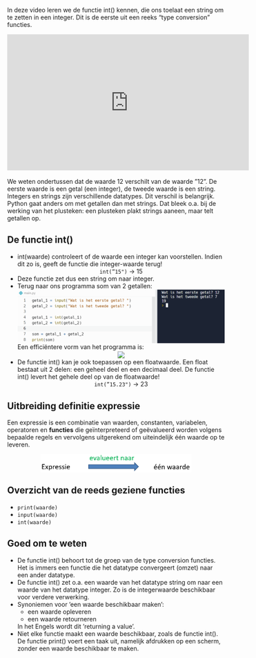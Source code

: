 In deze video leren we de functie int() kennen, die ons toelaat een string om te zetten in een integer. Dit is de eerste uit een reeks “type conversion” functies.

<div align="center">
<iframe width="560" height="315" src="https://www.youtube.com/embed/OH2QwmtQO88" title="YouTube video player" frameborder="0" allow="accelerometer; autoplay; clipboard-write; encrypted-media; gyroscope; picture-in-picture; web-share" allowfullscreen></iframe>
</div>

We weten ondertussen dat de waarde 12 verschilt van de waarde ”12”. De eerste waarde is een getal (een integer), de tweede waarde is een string. Integers en strings zijn verschillende datatypes. Dit verschil is belangrijk. Python gaat anders om met getallen dan met strings. Dat bleek o.a. bij de werking van het plusteken: een plusteken plakt strings aaneen, maar telt getallen op. 

## De functie int()
<ul>
  <li> int(waarde) controleert of de waarde een integer kan voorstellen. Indien dit zo is, geeft de functie die integer-waarde terug!
    <div align="center">
      <code>int(”15")</code> &#8594; 15
    </div>
  </li>
  <li> Deze functie zet dus een string om naar integer.</li>
  <li> Terug naar ons programma som van 2 getallen:
    <div align="center">
      <img src="media/functie_int.png" align="center" width="600px" data-caption="De functie int()." />
    </div>
    Een efficiëntere vorm van het programma is:
    <div align="center">
      <img src="media/functie_int_efficiënter.png" align="center" width="600px" data-caption="De functie int()." />
    </div>
  </li>
  <li> De functie int() kan je ook toepassen op een floatwaarde. Een float bestaat uit 2 delen: een geheel deel en een decimaal deel. De functie int() levert het         gehele deel op van de floatwaarde!
    <div align="center">
      <code>int(”15.23")</code> &#8594; 23
    </div>
  </li>
</ul>

## Uitbreiding definitie expressie
Een expressie is een combinatie van waarden, constanten, variabelen, operatoren en <b>functies</b> die geïnterpreteerd of geëvalueerd worden volgens bepaalde regels en vervolgens uitgerekend om uiteindelijk één waarde op te leveren.
<div align="center">
  <img src="media/expressie_naar_één_waarde.png" align="center" width="350px" data-caption="Een expressie evalueert steeds naar één waarde." />
</div>

## Overzicht van de reeds geziene functies
* <code>print(waarde)</code>
* <code>input(waarde)</code>
* <code>int(waarde)</code>

## Goed om te weten
<ul>
  <li> De functie int() behoort tot de groep van de type conversion functies. Het is immers een functie die het datatype convergeert (omzet) naar een ander datatype. 
  </li>
  <li> De functie int() zet o.a. een waarde van het datatype string om naar een waarde van het datatype integer. Zo is de integerwaarde beschikbaar voor verdere         verwerking.
  </li>
  <li> Synoniemen voor ’een waarde beschikbaar maken’:
    <ul> 
      <li> een waarde opleveren</li>
      <li> een waarde retourneren</li>
    </ul>
    In het Engels wordt dit ’returning a value’.
  </li>
  <li> Niet elke functie maakt een waarde beschikbaar, zoals de functie int(). De functie print() voert een taak uit, namelijk afdrukken op een scherm, zonder een       waarde beschikbaar te maken.
  </li>
</ul>
